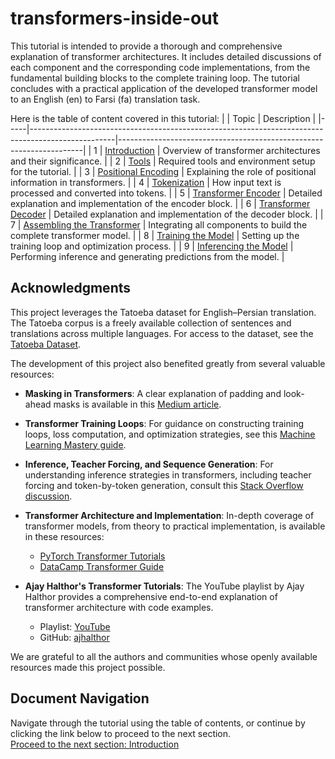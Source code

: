 # transformers-inside-out
This tutorial is intended to provide a thorough and comprehensive explanation of transformer architectures. It includes detailed discussions of each component and the corresponding code implementations, from the fundamental building blocks to the complete training loop. The tutorial concludes with a practical application of the developed transformer model to an English (en) to Farsi (fa) translation task.

Here is the table of content covered in this tutorial:
|     | Topic                                                                                             | Description                                                         |
|-----|---------------------------------------------------------------------------------------------------|---------------------------------------------------------------------|
| 1   | [Introduction](/tutorial_documentation/markdowns/Introduction.md)                                 | Overview of transformer architectures and their significance.       |
| 2   | [Tools](/tutorial_documentation/markdowns/Tools.md)                                               | Required tools and environment setup for the tutorial.              |
| 3   | [Positional Encoding](/tutorial_documentation/markdowns/Positional%20Encoding.md)                 | Explaining the role of positional information in transformers.      |
| 4   | [Tokenization](/tutorial_documentation/markdowns/Tokenization.md)                                 | How input text is processed and converted into tokens.              |
| 5   | [Transformer Encoder](/tutorial_documentation/markdowns/Transformer%20Encoder.md)                 | Detailed explanation and implementation of the encoder block.       |
| 6   | [Transformer Decoder](/tutorial_documentation/markdowns/Transformer%20Decoder.md)                 | Detailed explanation and implementation of the decoder block.       |
| 7   | [Assembling the Transformer](/tutorial_documentation/markdowns/Assembling%20the%20Transformer.md) | Integrating all components to build the complete transformer model. |
| 8   | [Training the Model](/tutorial_documentation/markdowns/Training%20the%20Model.md)                 | Setting up the training loop and optimization process.              |
| 9   | [Inferencing the Model](/tutorial_documentation/markdowns/Inferencing%20the%20Model.md)           | Performing inference and generating predictions from the model.     |


## Acknowledgments

This project leverages the Tatoeba dataset for English–Persian translation. The Tatoeba corpus is a freely available collection of sentences and translations across multiple languages. For access to the dataset, see the [Tatoeba Dataset](https://tatoeba.org/en/downloads).

The development of this project also benefited greatly from several valuable resources:

- **Masking in Transformers**: A clear explanation of padding and look-ahead masks is available in this [Medium article](https://medium.com/@g.martino8/all-the-questions-about-transformer-model-answered-part-5-the-padding-mask-73be0941bc1e).

- **Transformer Training Loops**: For guidance on constructing training loops, loss computation, and optimization strategies, see this [Machine Learning Mastery guide](https://machinelearningmastery.com/training-the-transformer-model/).

- **Inference, Teacher Forcing, and Sequence Generation**: For understanding inference strategies in transformers, including teacher forcing and token-by-token generation, consult this [Stack Overflow discussion](https://stackoverflow.com/questions/57099613/how-is-teacher-forcing-implemented-for-the-transformer-training).

- **Transformer Architecture and Implementation**: In-depth coverage of transformer models, from theory to practical implementation, is available in these resources:
  - [PyTorch Transformer Tutorials](https://pytorch.org/tutorials/beginner/transformer_tutorial.html)
  - [DataCamp Transformer Guide](https://www.datacamp.com/tutorial/building-a-transformer-with-py-torch)

- **Ajay Halthor's Transformer Tutorials**: The YouTube playlist by Ajay Halthor provides a comprehensive end-to-end explanation of transformer architecture with code examples. 
  - Playlist: [YouTube](https://www.youtube.com/watch?v=QCJQG4DuHT0&list=PLTl9hO2Oobd97qfWC40gOSU8C0iu0m2l4)  
  - GitHub: [ajhalthor](https://github.com/ajhalthor)  

We are grateful to all the authors and communities whose openly available resources made this project possible.



## Document Navigation
Navigate through the tutorial using the table of contents, or continue by clicking the link below to proceed to the next section. <br>
[Proceed to the next section: Introduction](/tutorial_documentation/markdowns/Introduction.md) <br>